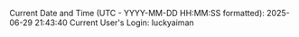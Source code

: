 Current Date and Time (UTC - YYYY-MM-DD HH:MM:SS formatted): 2025-06-29 21:43:40
Current User's Login: luckyaiman

